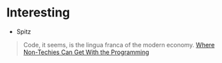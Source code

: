 # Interesting


* Spitz

> Code, it seems, is the lingua franca of the modern economy. 
[Where Non-Techies Can Get With the Programming](https://mobile.nytimes.com/2017/04/04/education/edlife/where-non-techies-computer-programming-coding.html) 